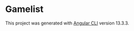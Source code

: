 # Gamelist

This project was generated with [Angular CLI](https://github.com/angular/angular-cli) version 13.3.3.
